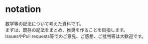 # notation
数学等の記法について考えた資料です。  
まずは、既存の記法をまとめ、推奨を作ることを目指します。  
IssuesやPull requests等でのご意見、ご感想、ご批判等は大歓迎です。  
